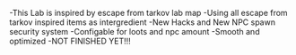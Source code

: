 -This Lab is inspired by escape from tarkov lab map
-Using all escape from tarkov inspired items as intergredient
-New Hacks and New NPC spawn security system
-Configable for loots and npc amount
-Smooth and optimized
-NOT FINISHED YET!!!
